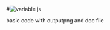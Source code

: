#![variable js](https://user-images.githubusercontent.com/45108418/121828904-d4374800-cce2-11eb-8f91-0caeb0e0b383.PNG)


basic code with outputpng and doc file
